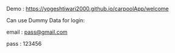 Demo : 
https://yogeshtiwari2000.github.io/carpoolApp/welcome

Can use Dummy Data for login: 

email : pass@gmail.com

pass : 123456

